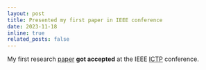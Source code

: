 ```yaml
---
layout: post
title: Presented my first paper in IEEE conference 
date: 2023-11-18 
inline: true
related_posts: false
---
```

My first research [paper](https://ieeexplore.ieee.org/document/10490454/) **got accepted** at the IEEE [ICTP](https://ieeexplore.ieee.org/xpl/conhome/10490448/proceeding) conference.

